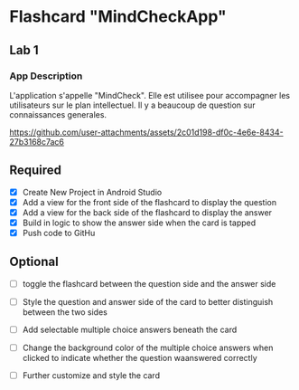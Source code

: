 # Flashcard "MindCheckApp"
## Lab 1

### App Description
L'application s'appelle "MindCheck". Elle est utilisee pour accompagner les utilisateurs sur le plan intellectuel. Il y a beaucoup de question sur connaissances generales.




https://github.com/user-attachments/assets/2c01d198-df0c-4e6e-8434-27b3168c7ac6



## Required
- [X] Create New Project in Android Studio
- [X] Add a view for the front side of the flashcard to display the question
- [X] Add a view for the back side of the flashcard to display the answer
- [X] Build in logic to show the answer side when the card is tapped
- [X] Push code to GitHu
## Optional
- [ ] toggle the flashcard between the question side and the answer side
- [ ] Style the question and answer side of the card to better distinguish between the two sides
- [ ] Add selectable multiple choice answers beneath the card
- [ ] Change the background color of the multiple choice answers when clicked to indicate whether the question waanswered correctly
- [ ] Further customize and style the card



